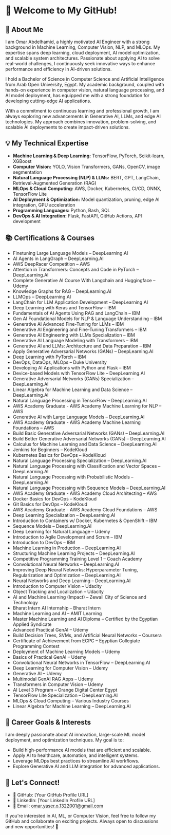 # 👋 Welcome to My GitHub!

## 🚀 About Me

I am Omar Abdelhamid, a highly motivated AI Engineer with a strong background in Machine Learning, Computer Vision, NLP, and MLOps. My expertise spans deep learning, cloud deployment, AI model optimization, and scalable system architectures. Passionate about applying AI to solve real-world challenges, I continuously seek innovative ways to enhance performance and efficiency in AI-driven solutions.

I hold a Bachelor of Science in Computer Science and Artificial Intelligence from Arab Open University, Egypt. My academic background, coupled with hands-on experience in computer vision, natural language processing, and AI model deployment, has equipped me with a strong foundation for developing cutting-edge AI applications.

With a commitment to continuous learning and professional growth, I am always exploring new advancements in Generative AI, LLMs, and edge AI technologies. My approach combines innovation, problem-solving, and scalable AI deployments to create impact-driven solutions.

## 💡 My Technical Expertise

* **Machine Learning & Deep Learning:** TensorFlow, PyTorch, Scikit-learn, XGBoost
* **Computer Vision:** YOLO, Vision Transformers, GANs, OpenCV, image segmentation
* **Natural Language Processing (NLP) & LLMs:** BERT, GPT, LangChain, Retrieval-Augmented Generation (RAG)
* **MLOps & Cloud Computing:** AWS, Docker, Kubernetes, CI/CD, ONNX, TensorFlow Lite
* **AI Deployment & Optimization:** Model quantization, pruning, edge AI integration, GPU acceleration
* **Programming Languages:** Python, Bash, SQL
* **DevOps & AI Integration:** Flask, FastAPI, GitHub Actions, API development

## 📚 Certifications & Courses

* Finetuning Large Language Models – DeepLearning.AI
* AI Agents in LangGraph – DeepLearning.AI
* AWS DeepRacer Competition – AWS
* Attention in Transformers: Concepts and Code in PyTorch – DeepLearning.AI
* Complete Generative AI Course With Langchain and Huggingface – Udemy
* Knowledge Graphs for RAG – DeepLearning.AI
* LLMOps – DeepLearning.AI
* LangChain for LLM Application Development – DeepLearning.AI
* Deep Learning with Keras and TensorFlow – IBM
* Fundamentals of AI Agents Using RAG and LangChain – IBM
* Gen AI Foundational Models for NLP & Language Understanding – IBM
* Generative AI Advanced Fine-Tuning for LLMs – IBM
* Generative AI Engineering and Fine-Tuning Transformers – IBM
* Generative AI Engineering with LLMs Specialization – IBM
* Generative AI Language Modeling with Transformers – IBM
* Generative AI and LLMs: Architecture and Data Preparation – IBM
* Apply Generative Adversarial Networks (GANs) – DeepLearning.AI
* Deep Learning with PyTorch – IBM
* DevOps, DataOps, MLOps – Duke University
* Developing AI Applications with Python and Flask – IBM
* Device-based Models with TensorFlow Lite – DeepLearning.AI
* Generative Adversarial Networks (GANs) Specialization – DeepLearning.AI
* Linear Algebra for Machine Learning and Data Science – DeepLearning.AI
* Natural Language Processing in TensorFlow – DeepLearning.AI
* AWS Academy Graduate - AWS Academy Machine Learning for NLP – AWS
* Generative AI with Large Language Models – DeepLearning.AI
* AWS Academy Graduate - AWS Academy Machine Learning Foundations – AWS
* Build Basic Generative Adversarial Networks (GANs) – DeepLearning.AI
* Build Better Generative Adversarial Networks (GANs) – DeepLearning.AI
* Calculus for Machine Learning and Data Science – DeepLearning.AI
* Jenkins for Beginners – KodeKloud
* Kubernetes Basics for DevOps – KodeKloud
* Natural Language Processing Specialization – DeepLearning.AI
* Natural Language Processing with Classification and Vector Spaces – DeepLearning.AI
* Natural Language Processing with Probabilistic Models – DeepLearning.AI
* Natural Language Processing with Sequence Models – DeepLearning.AI
* AWS Academy Graduate - AWS Academy Cloud Architecting – AWS
* Docker Basics for DevOps – KodeKloud
* Git Basics for DevOps – KodeKloud
* AWS Academy Graduate - AWS Academy Cloud Foundations – AWS
* Deep Learning Specialization – DeepLearning.AI
* Introduction to Containers w/ Docker, Kubernetes & OpenShift – IBM
* Sequence Models – DeepLearning.AI
* Deep Learning for Natural Language – Udemy
* Introduction to Agile Development and Scrum – IBM
* Introduction to DevOps – IBM
* Machine Learning in Production – DeepLearning.AI
* Structuring Machine Learning Projects – DeepLearning.AI
* Competitive Programming Training Level 1 – Coach Academy
* Convolutional Neural Networks – DeepLearning.AI
* Improving Deep Neural Networks: Hyperparameter Tuning, Regularization and Optimization – DeepLearning.AI
* Neural Networks and Deep Learning – DeepLearning.AI
* Introduction to Computer Vision – Udacity
* Object Tracking and Localization – Udacity
* AI and Machine Learning (Impact) – Zewail City of Science and Technology
* Bharat Intern AI Internship – Bharat Intern
* Machine Learning and AI – AMIT Learning
* Master Machine Learning and AI Diploma – Certified by the Egyptian Applied Syndicate
* Advanced Practical GenAI – Udemy
* Build Decision Trees, SVMs, and Artificial Neural Networks – Coursera
* Certificate of Achievement from ECPC – Egyptian Collegiate Programming Contest
* Deployment of Machine Learning Models – Udemy
* Basics of Practical GenAI – Udemy
* Convolutional Neural Networks in TensorFlow – DeepLearning.AI
* Deep Learning for Computer Vision – Udemy
* Generative AI – Udemy
* Multimodal GenAI RAG Apps – Udemy
* Transformers in Computer Vision – Udemy
* AI Level 3 Program – Orange Digital Center Egypt
* TensorFlow Lite Specialization – DeepLearning.AI
* MLOps & Cloud Computing – Various Industry Courses
* Linear Algebra for Machine Learning – DeepLearning.AI

## 🎯 Career Goals & Interests

I am deeply passionate about AI innovation, large-scale ML model deployment, and optimization techniques. My goal is to:

* Build high-performance AI models that are efficient and scalable.
* Apply AI to healthcare, automation, and intelligent systems.
* Leverage MLOps best practices to streamline AI workflows.
* Explore Generative AI and LLM integration for advanced applications.

## 📢 Let's Connect!

* 🔗 GitHub: \[Your GitHub Profile URL]
* 🔗 LinkedIn: \[Your LinkedIn Profile URL]
* 📩 Email: <omar.yaser.o.1322001@gmail.com>

If you're interested in AI, ML, or Computer Vision, feel free to follow my GitHub and collaborate on exciting projects. Always open to discussions and new opportunities! 🚀
